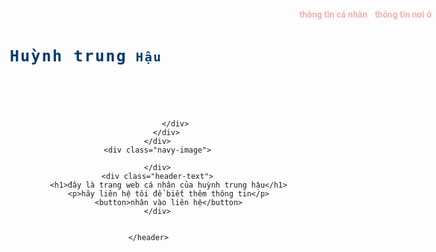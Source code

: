 <!DOCTYPE html>
<html lang="en">
<head> 
<meta charset="UTF-8">
<meta http-equiv="X-UA-Compatible" content="IE-edge">
<meta name="viewport" content="width-device-width, initial-scale-1.0">
<script src="http://kit.fontawesome.com/54f0cb7e4a.js" crossorigin="amonyus"></script>
<link rel="stylesheet" href="style.css">
<title>web cá nhân</title>
</head>
<body>
    <header>
        <div class="top">
            <div class="container">
                <div class="header-top row">
                    <p>Huỳnh trung<span> Hậu</span></p>
                    <ul>
                        <i class="fa-solid fa-circle-xmark"></i>
                        <li><a href="">thông tin cá nhân</a></li>   
                        <li><a href="">thông tin nơi ở</a></li>                          
                        <li><a href="">thông tin liên hệ</a></li>                                                 
                    </ul>
                    <i class="fas fa-bars"></i>

                </div>
            </div>
        </div>
        <div class="navy-image">

        </div>
        <div class="header-text">
             <h1>đây là trang web cá nhân của huỳnh trung hậu</h1>
             <p>hãy liên hệ tôi để biết thêm thông tin</p>
             <button>nhân vào liên hệ</button>
        </div>

    
    </header>
</body>
<head>
    <style>@import url('https://fonts.googleapis.com/css2?family=Roboto+Mono&display=swap');
        @import url('https://fonts.googleapis.com/css2?family=Roboto+Mono:ital,wght@0,400;1,200&display=swap');
        :root {
            --main-text-font:'Roboto', sans-serif;
            --logo-text-font:'Roboto Mono', monospace;
            --main-color: #063970;
        }
        * {
            margin: 0;
            padding: 0;
            box-sizing: border-box;
        }
        a {
            text-decoration: none;
        }
        li {
            list-style: none;
        }
        .container {
            max-width: 1024px;
            margin: auto;
        }
        .row {
            display: flex;
            flex-wrap: wrap;
        }
        header {
            background-image: url("image/navy.jpg");
            background-position: center;
            background-repeat: no-repeat;
            background-size: cover;
            width: 100vw;
            height: 100vh;
        }
        /*.navy-image {
            position: absolute;
            content: "";
            width: 100%;
            height: 100%;
            background-color: blue;
            opacity: 0.5;*/
        }
        .top {
            position: relative;
            width: 100%;
            z-index: 1;
        }
        .header-top p {
            font-family: var(--logo-text-font);
            font-size: 25px;
            letter-spacing: 2px;
            color: var(--main-color);
            font-weight: bold;
        }
        .header-top p span {
            font-size: 20px;
        }
        .header-top {
            justify-content: space-between;
            padding: 12px 0;
            align-items: center;
        }
        .header-top ul {
            display: flex;
        }
        .header-top ul li {
            margin-left: 12px;
            position: relative;
        }
        .header-top ul li::after {
            position: relative;
            content: "";
            display: block;
            bottom: -2px;
            height: 3px;
            width: 0%;
            left: 50%;
            transform: translate(-50%);
            background-color: var(--main-color);
            border-radius: 5px;
            transition: all 0.5s ease;
        }
        .header-top ul li:hover::after {
            width: 100%;
        
        }
        .header-top ul li a {
            font-family: var(--main-text-font);
            color: rgba(231, 13, 13, 0.315);
            font-weight: bold;
        }
        .header-top ul i {
            font-size: 32px;
            color: white;
            margin: 12px 0 0 12px;
            cursor: pointer;
            margin-bottom: 150px;
        }
        .header-top> i {
            font-size: 32px;
            color: var(--main-color);
            cursor: pointer;
        }
        .header-top p {
            font-family: var(--logo-text-font);  
        }
        .header-text {
            position: absolute;
            top: 50%;
            left: 50%;
            transform: translate(-50%,-50%);
            max-width: 700px;
            min-width: 500px;
            text-align: center;
        }
        .header-text h1 {
            font-family: var(--main-text-font);
            color: #063970;
            margin-bottom: 20px;
            font-size: 32px;
        }
        .header-text p {
            font-family: var(--main-text-font);
            color: #063970;
        }
        .header-text button {
            width: 150px;
            height: 40px;
            margin-top: 20px;
            background-color: transparent;
            border: 2px solid var(--main-color);
            color: #063970
            cursor: pointer;
            font-size: 20px;
            transition: all 0.5s ease;
        }
        .header-text button:hover {
            background-color: var(--main-color);
        }
        @media (max-width: 575px) {
            .header-top ul {
                position: fixed;
                width: 200px;
                height: 100px;
                background-color: var(--main-color);
                right: 0;
                top: 0;
                flex-direction: column  ;
            }
            .header-top ul li {
                margin-bottom: 20px;
                margin-left: 50px;
            }
        }   </style>
</head>
<head>
    <style>
        @import url('https://fonts.googleapis.com/css2?family=Roboto+Mono&display=swap');
@import url('https://fonts.googleapis.com/css2?family=Roboto+Mono:ital,wght@0,400;1,200&display=swap');
:root {
    --main-text-font:'Roboto', sans-serif;
    --logo-text-font:'Roboto Mono', monospace;
    --main-color: #063970;
}
* {
    margin: 0;
    padding: 0;
    box-sizing: border-box;
}
a {
    text-decoration: none;
}
li {
    list-style: none;
}
.container {
    max-width: 1024px;
    margin: auto;
}
.row {
    display: flex;
    flex-wrap: wrap;
}
header {
    background-image: url("image/navy.jpg");
    background-position: center;
    background-repeat: no-repeat;
    background-size: cover;
    width: 100vw;
    height: 100vh;
}
/*.navy-image {
    position: absolute;
    content: "";
    width: 100%;
    height: 100%;
    background-color: blue;
    opacity: 0.5;*/
}
.top {
    position: relative;
    width: 100%;
    z-index: 1;
}
.header-top p {
    font-family: var(--logo-text-font);
    font-size: 25px;
    letter-spacing: 2px;
    color: var(--main-color);
    font-weight: bold;
}
.header-top p span {
    font-size: 20px;
}
.header-top {
    justify-content: space-between;
    padding: 12px 0;
    align-items: center;
}
.header-top ul {
    display: flex;
}
.header-top ul li {
    margin-left: 12px;
    position: relative;
}
.header-top ul li::after {
    position: relative;
    content: "";
    display: block;
    bottom: -2px;
    height: 3px;
    width: 0%;
    left: 50%;
    transform: translate(-50%);
    background-color: var(--main-color);
    border-radius: 5px;
    transition: all 0.5s ease;
}
.header-top ul li:hover::after {
    width: 100%;

}
.header-top ul li a {
    font-family: var(--main-text-font);
    color: rgba(231, 13, 13, 0.315);
    font-weight: bold;
}
.header-top ul i {
    font-size: 32px;
    color: white;
    margin: 12px 0 0 12px;
    cursor: pointer;
    margin-bottom: 150px;
}
.header-top> i {
    font-size: 32px;
    color: var(--main-color);
    cursor: pointer;
}
.header-top p {
    font-family: var(--logo-text-font);  
}
.header-text {
    position: absolute;
    top: 50%;
    left: 50%;
    transform: translate(-50%,-50%);
    max-width: 700px;
    min-width: 500px;
    text-align: center;
}
.header-text h1 {
    font-family: var(--main-text-font);
    color: #063970;
    margin-bottom: 20px;
    font-size: 32px;
}
.header-text p {
    font-family: var(--main-text-font);
    color: #063970;
}
.header-text button {
    width: 150px;
    height: 40px;
    margin-top: 20px;
    background-color: transparent;
    border: 2px solid var(--main-color);
    color: #063970
    cursor: pointer;
    font-size: 20px;
    transition: all 0.5s ease;
}
.header-text button:hover {
    background-color: var(--main-color);
}
@media (max-width: 575px) {
    .header-top ul {
        position: fixed;
        width: 200px;
        height: 100px;
        background-color: var(--main-color);
        right: 0;
        top: 0;
        flex-direction: column  ;
    }
    .header-top ul li {
        margin-bottom: 20px;
        margin-left: 50px;
    }
}  
    </style>
</head>
